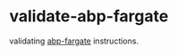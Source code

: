 # validate-abp-fargate

validating [abp-fargate](https://github.com/rynop/validate-abp-fargate) instructions.
